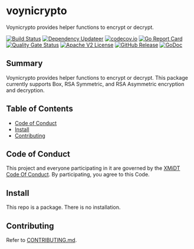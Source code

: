# voynicrypto

Voynicrypto provides helper functions to encrypt or decrypt.

[![Build Status](https://github.com/xmidt-org/voynicrypto/actions/workflows/ci.yml/badge.svg)](https://github.com/xmidt-org/voynicrypto/actions/workflows/ci.yml)
[![Dependency Updateer](https://github.com/xmidt-org/voynicrypto/actions/workflows/updater.yml/badge.svg)](https://github.com/xmidt-org/voynicrypto/actions/workflows/updater.yml)
[![codecov.io](http://codecov.io/github/xmidt-org/voynicrypto/coverage.svg?branch=main)](http://codecov.io/github/xmidt-org/voynicrypto?branch=main)
[![Go Report Card](https://goreportcard.com/badge/github.com/xmidt-org/voynicrypto)](https://goreportcard.com/report/github.com/xmidt-org/voynicrypto)
[![Quality Gate Status](https://sonarcloud.io/api/project_badges/measure?project=xmidt-org_voynicrypto&metric=alert_status)](https://sonarcloud.io/dashboard?id=xmidt-org_voynicrypto)
[![Apache V2 License](http://img.shields.io/badge/license-Apache%20V2-blue.svg)](https://github.com/xmidt-org/voynicrypto/blob/main/LICENSE)
[![GitHub Release](https://img.shields.io/github/release/xmidt-org/voynicrypto.svg)](CHANGELOG.md)
[![GoDoc](https://pkg.go.dev/badge/github.com/xmidt-org/voynicrypto)](https://pkg.go.dev/github.com/xmidt-org/voynicrypto)

## Summary

Voynicrypto provides helper functions to encrypt or decrypt. This package currently supports Box, RSA Symmetric, and RSA Asymmetric encryption and decryption.

## Table of Contents

- [Code of Conduct](#code-of-conduct)
- [Install](#install)
- [Contributing](#contributing)

## Code of Conduct

This project and everyone participating in it are governed by the [XMiDT Code Of Conduct](https://xmidt.io/code_of_conduct/). 
By participating, you agree to this Code.

## Install
This repo is a package.  There is no installation.

## Contributing
Refer to [CONTRIBUTING.md](CONTRIBUTING.md).

